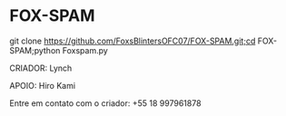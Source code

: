 # FOX-SPAM


git clone https://github.com/FoxsBlintersOFC07/FOX-SPAM.git;cd FOX-SPAM;python Foxspam.py

CRIADOR: Lynch

APOIO: Hiro Kami

Entre em contato com o criador: +55 18 997961878
